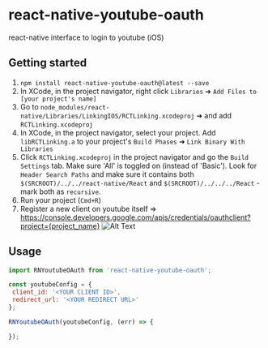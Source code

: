 # react-native-youtube-oauth
react-native interface to login to youtube (iOS)

## Getting started

1. `npm install react-native-youtube-oauth@latest --save`
2. In XCode, in the project navigator, right click `Libraries` ➜ `Add Files to [your project's name]`
3. Go to `node_modules/react-native/Libraries/LinkingIOS/RCTLinking.xcodeproj` ➜ and add `RCTLinking.xcodeproj`
4. In XCode, in the project navigator, select your project. Add `libRCTLinking.a` to your project's `Build Phases` ➜ `Link Binary With Libraries`
5. Click `RCTLinking.xcodeproj` in the project navigator and go the `Build Settings` tab. Make sure 'All' is toggled on (instead of 'Basic'). Look for `Header Search Paths` and make sure it contains both `$(SRCROOT)/../../react-native/React` and `$(SRCROOT)/../../../React` - mark both as `recursive`.
6. Run your project (`Cmd+R`)
7. Register a new client on youtube itself => https://console.developers.google.com/apis/credentials/oauthclient?project={project_name}
![Alt Text](http://i.imgur.com/LeyB4zO.png)


## Usage

```javascript
import RNYoutubeOAuth from 'react-native-youtube-oauth';

const youtubeConfig = {
 client_id: '<YOUR CLIENT ID>',
 redirect_url: '<YOUR REDIRECT URL>'
};

RNYoutubeOAuth(youtubeConfig, (err) => {

});
```
